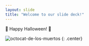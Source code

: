 ```yaml
---
layout: slide
title: "Welcome to our slide deck!"
---
```


🎃 Happy Halloween! 🎃

![octocat-de-los-muertos](https://octodex.github.com/images/octocat-de-los-muertos.jpg)
{: .center}
